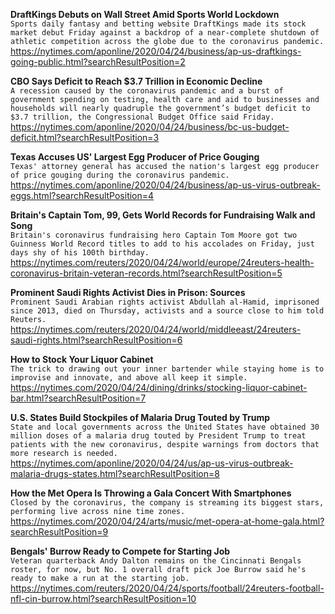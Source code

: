 **DraftKings Debuts on Wall Street Amid Sports World Lockdown**\
`Sports daily fantasy and betting website DraftKings made its stock market debut Friday against a backdrop of a near-complete shutdown of athletic competition across the globe due to the coronavirus pandemic.`\
https://nytimes.com/aponline/2020/04/24/business/ap-us-draftkings-going-public.html?searchResultPosition=2

**CBO Says Deficit to Reach $3.7 Trillion in Economic Decline**\
`A recession caused by the coronavirus pandemic and a burst of government spending on testing, health care and aid to businesses and households will nearly quadruple the government’s budget deficit to $3.7 trillion, the Congressional Budget Office said Friday.`\
https://nytimes.com/aponline/2020/04/24/business/bc-us-budget-deficit.html?searchResultPosition=3

**Texas Accuses US' Largest Egg Producer of Price Gouging**\
`Texas' attorney general has accused the nation's largest egg producer of price gouging during the coronavirus pandemic.`\
https://nytimes.com/aponline/2020/04/24/business/ap-us-virus-outbreak-eggs.html?searchResultPosition=4

**Britain's Captain Tom, 99, Gets World Records for Fundraising Walk and Song**\
`Britain's coronavirus fundraising hero Captain Tom Moore got two Guinness World Record titles to add to his accolades on Friday, just days shy of his 100th birthday.`\
https://nytimes.com/reuters/2020/04/24/world/europe/24reuters-health-coronavirus-britain-veteran-records.html?searchResultPosition=5

**Prominent Saudi Rights Activist Dies in Prison: Sources**\
`Prominent Saudi Arabian rights activist Abdullah al-Hamid, imprisoned since 2013, died on Thursday, activists and a source close to him told Reuters.`\
https://nytimes.com/reuters/2020/04/24/world/middleeast/24reuters-saudi-rights.html?searchResultPosition=6

**How to Stock Your Liquor Cabinet**\
`The trick to drawing out your inner bartender while staying home is to improvise and innovate, and above all keep it simple.`\
https://nytimes.com/2020/04/24/dining/drinks/stocking-liquor-cabinet-bar.html?searchResultPosition=7

**U.S. States Build Stockpiles of Malaria Drug Touted by Trump**\
`State and local governments across the United States have obtained 30 million doses of a malaria drug touted by President Trump to treat patients with the new coronavirus, despite warnings from doctors that more research is needed. `\
https://nytimes.com/aponline/2020/04/24/us/ap-us-virus-outbreak-malaria-drugs-states.html?searchResultPosition=8

**How the Met Opera Is Throwing a Gala Concert With Smartphones**\
`Closed by the coronavirus, the company is streaming its biggest stars, performing live across nine time zones.`\
https://nytimes.com/2020/04/24/arts/music/met-opera-at-home-gala.html?searchResultPosition=9

**Bengals' Burrow Ready to Compete for Starting Job**\
`Veteran quarterback Andy Dalton remains on the Cincinnati Bengals roster, for now, but No. 1 overall draft pick Joe Burrow said he's ready to make a run at the starting job.`\
https://nytimes.com/reuters/2020/04/24/sports/football/24reuters-football-nfl-cin-burrow.html?searchResultPosition=10

